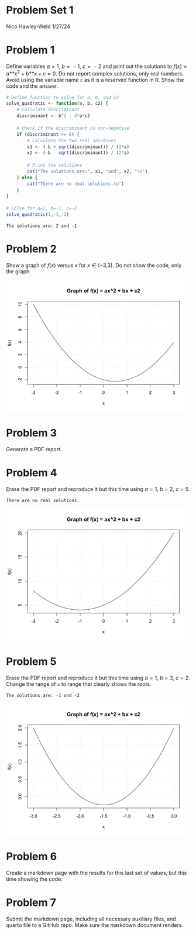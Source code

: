 Problem Set 1
================
Nico Hawley-Weld
1/27/24

# Problem 1

Define variables *a* = 1, *b* =  − 1, *c* =  − 2 and print out the
solutions to *f*(*x*) = *a**x*<sup>2</sup> + *b**x* + *c* = 0. Do not
report complex solutions, only real numbers. Avoid using the variable
name `c` as it is a reserved function in R. Show the code and the
answer.

``` r
# Define function to solve for a, b, and c2
solve_quadratic <- function(a, b, c2) {
    # Calculate discriminant
    discriminant <- b^2 - 4*a*c2

    # Check if the discriminant is non-negative
    if (discriminant >= 0) {
        # Calculate the two real solutions
        x1 <- (-b + sqrt(discriminant)) / (2*a)
        x2 <- (-b - sqrt(discriminant)) / (2*a)

        # Print the solutions
        cat("The solutions are:", x1, "and", x2, "\n")
    } else {
        cat("There are no real solutions.\n")
    }
}

# Solve for a=1, b=-1, c=-2
solve_quadratic(1,-1,-2)
```

    The solutions are: 2 and -1 

# Problem 2

Show a graph of *f*(*x*) versus *x* for *x* ∈ (−3,3). Do not show the
code, only the graph.

![](assignment.markdown_github_files/figure-markdown_github/unnamed-chunk-2-1.png)

# Problem 3

Generate a PDF report.

# Problem 4

Erase the PDF report and reproduce it but this time using *a* = 1,
*b* = 2, *c* = 5.

    There are no real solutions.

![](assignment.markdown_github_files/figure-markdown_github/unnamed-chunk-3-1.png)

# Problem 5

Erase the PDF report and reproduce it but this time using *a* = 1,
*b* = 3, *c* = 2. Change the range of `x` to range that clearly shows
the roots.

    The solutions are: -1 and -2 

![](assignment.markdown_github_files/figure-markdown_github/unnamed-chunk-4-1.png)

# Problem 6

Create a markdown page with the results for this last set of values, but
this time showing the code.

# Problem 7

Submit the markdown page, including all necessary auxiliary files, and
quarto file to a GitHub repo. Make sure the markdown document renders.
